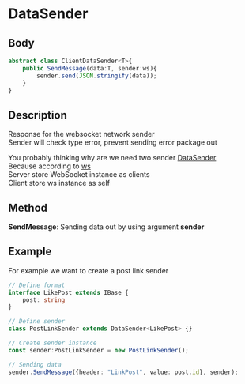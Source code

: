 # DataSender

## Body

```typescript
abstract class ClientDataSender<T>{
    public SendMessage(data:T, sender:ws){
        sender.send(JSON.stringify(data));
    }
}
```

## Description

Response for the websocket network sender\
Sender will check type error, prevent sending error package out

You probably thinking why are we need two sender [DataSender](./DataSender.md)\
Because according to [ws](https://www.npmjs.com/package/ws)\
Server store WebSocket instance as clients\
Client store ws instance as self

## Method

**SendMessage**: Sending data out by using argument **sender**

## Example

For example we want to create a post link sender

```typescript
// Define format
interface LikePost extends IBase {
    post: string
}

// Define sender
class PostLinkSender extends DataSender<LikePost> {}

// Create sender instance
const sender:PostLinkSender = new PostLinkSender();

// Sending data
sender.SendMessage({header: "LinkPost", value: post.id}, sender);
```
